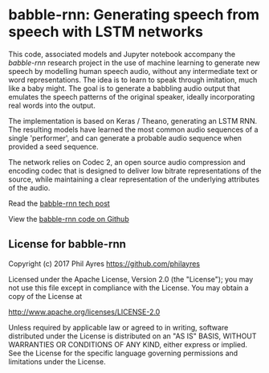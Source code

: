 babble-rnn: Generating speech from speech with LSTM networks
==

This code, associated models and Jupyter notebook accompany the *babble-rnn* research project in the use of machine learning to generate new speech by modelling human speech audio, without any intermediate text or word representations. The idea is to learn to speak through imitation, much like a baby might. The goal is to generate a babbling audio output that emulates the speech patterns of the original speaker, ideally incorporating real words into the output.


The implementation is based on Keras / Theano, generating an LSTM RNN. The resulting models have learned the most common audio sequences of a single 'performer', and can generate a probable audio sequence when provided a seed sequence.

The network relies on Codec 2, an open source audio compression and encoding codec that is designed to deliver low bitrate representations of the source, while maintaining a clear representation of the underlying attributes of the audio. 

Read the [babble-rnn tech post](http://babble-rnn.consected.com/docs/babble-rnn-generating-speech-from-speech-post.html)

View the [babble-rnn code on Github](https://github.com/philayres/babble-rnn/blob/master/README-code.md)


License for babble-rnn
--

Copyright (c) 2017 Phil Ayres https://github.com/philayres

Licensed under the Apache License, Version 2.0 (the "License"); you may not use this file except in compliance with the License. You may obtain a copy of the License at

http://www.apache.org/licenses/LICENSE-2.0

Unless required by applicable law or agreed to in writing, software distributed under the License is distributed on an "AS IS" BASIS, WITHOUT WARRANTIES OR CONDITIONS OF ANY KIND, either express or implied. See the License for the specific language governing permissions and limitations under the License.
